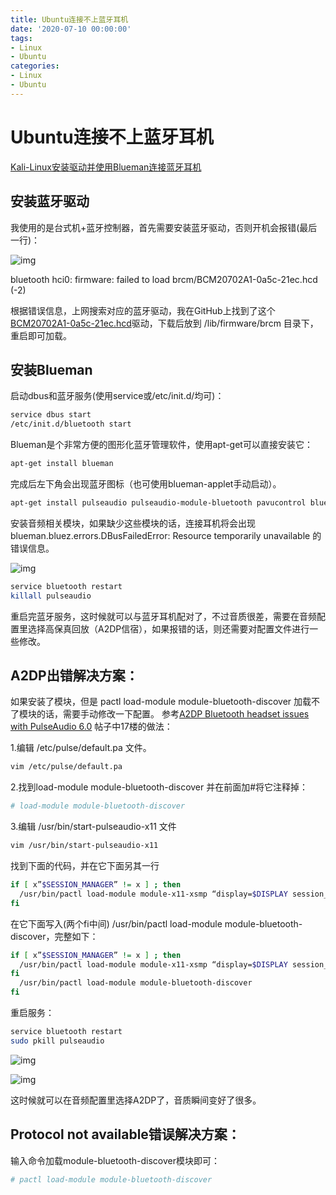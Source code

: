 ```yaml
---
title: Ubuntu连接不上蓝牙耳机
date: '2020-07-10 00:00:00'
tags:
- Linux
- Ubuntu
categories:
- Linux
- Ubuntu
---
```

# Ubuntu连接不上蓝牙耳机

[Kali-Linux安装驱动并使用Blueman连接蓝牙耳机](https://www.cnblogs.com/bobdylan/p/6933784.html)

## 安装蓝牙驱动

我使用的是台式机+蓝牙控制器，首先需要安装蓝牙驱动，否则开机会报错(最后一行)：

![img](https://images2015.cnblogs.com/blog/866825/201706/866825-20170602155643008-1958706418.jpg)

bluetooth hci0: firmware: failed to load brcm/BCM20702A1-0a5c-21ec.hcd (-2)

根据错误信息，上网搜索对应的蓝牙驱动，我在GitHub上找到了这个[BCM20702A1-0a5c-21ec.hcd](https://github.com/winterheart/broadcom-bt-firmware/blob/master/brcm/BCM20702A1-0a5c-21ec.hcd)驱动，下载后放到 /lib/firmware/brcm 目录下，重启即可加载。

## 安装Blueman

启动dbus和蓝牙服务(使用service或/etc/init.d/均可)：

```bash
service dbus start
/etc/init.d/bluetooth start
```

Blueman是个非常方便的图形化蓝牙管理软件，使用apt-get可以直接安装它：

```bash
apt-get install blueman
```

完成后左下角会出现蓝牙图标（也可使用blueman-applet手动启动）。

```bash
apt-get install pulseaudio pulseaudio-module-bluetooth pavucontrol bluez-firmware
```

安装音频相关模块，如果缺少这些模块的话，连接耳机将会出现
blueman.bluez.errors.DBusFailedError: Resource temporarily unavailable 的错误信息。

![img](https://images2015.cnblogs.com/blog/866825/201706/866825-20170602155720493-1374962365.png)

```bash
service bluetooth restart
killall pulseaudio
```

重启完蓝牙服务，这时候就可以与蓝牙耳机配对了，不过音质很差，需要在音频配置里选择高保真回放（A2DP信宿），如果报错的话，则还需要对配置文件进行一些修改。

## A2DP出错解决方案：

如果安装了模块，但是 pactl load-module module-bluetooth-discover 加载不了模块的话，需要手动修改一下配置。
参考[A2DP Bluetooth headset issues with PulseAudio 6.0](https://bbs.archlinux.org/viewtopic.php?id=194006)
帖子中17楼的做法：

1.编辑 /etc/pulse/default.pa 文件。

```bash
vim /etc/pulse/default.pa
```

2.找到load-module module-bluetooth-discover 并在前面加#将它注释掉：

```bash
# load-module module-bluetooth-discover
```

3.编辑 /usr/bin/start-pulseaudio-x11 文件

```bash
vim /usr/bin/start-pulseaudio-x11
```

找到下面的代码，并在它下面另其一行

```bash
if [ x”$SESSION_MANAGER” != x ] ; then
  /usr/bin/pactl load-module module-x11-xsmp “display=$DISPLAY session_manager=$SESSION_MANAGER” > /dev/null
fi
```

在它下面写入(两个fi中间) /usr/bin/pactl load-module module-bluetooth-discover，完整如下：

```bash
if [ x”$SESSION_MANAGER” != x ] ; then
  /usr/bin/pactl load-module module-x11-xsmp “display=$DISPLAY session_manager=$SESSION_MANAGER” > /dev/null
fi
  /usr/bin/pactl load-module module-bluetooth-discover
fi
```

重启服务：

```bash
service bluetooth restart
sudo pkill pulseaudio
```

![img](https://images2015.cnblogs.com/blog/866825/201706/866825-20170602160013211-54447082.png)

![img](https://images2015.cnblogs.com/blog/866825/201706/866825-20170602160031868-239402414.png)

这时候就可以在音频配置里选择A2DP了，音质瞬间变好了很多。

## Protocol not available错误解决方案：

输入命令加载module-bluetooth-discover模块即可：

```bash
# pactl load-module module-bluetooth-discover
```

